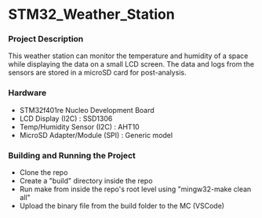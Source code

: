 # STM32_Weather_Station
### Project Description
This weather station can monitor the temperature and humidity of a space while displaying the data on a small LCD screen. The data and logs from the sensors are stored in a microSD card for post-analysis. 

### Hardware
* STM32f401re Nucleo Development Board
* LCD Display (I2C) : SSD1306
* Temp/Humidity Sensor (I2C) : AHT10
* MicroSD Adapter/Module (SPI) : Generic model

### Building and Running the Project
* Clone the repo
* Create a "build" directory inside the repo
* Run make from inside the repo's root level using "mingw32-make clean all"
* Upload the binary file from the build folder to the MC (VSCode)
